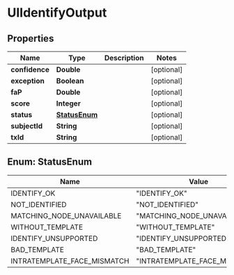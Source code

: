 
# UIIdentifyOutput

## Properties
Name | Type | Description | Notes
------------ | ------------- | ------------- | -------------
**confidence** | **Double** |  |  [optional]
**exception** | **Boolean** |  |  [optional]
**faP** | **Double** |  |  [optional]
**score** | **Integer** |  |  [optional]
**status** | [**StatusEnum**](#StatusEnum) |  |  [optional]
**subjectId** | **String** |  |  [optional]
**txId** | **String** |  |  [optional]


<a name="StatusEnum"></a>
## Enum: StatusEnum
Name | Value
---- | -----
IDENTIFY_OK | &quot;IDENTIFY_OK&quot;
NOT_IDENTIFIED | &quot;NOT_IDENTIFIED&quot;
MATCHING_NODE_UNAVAILABLE | &quot;MATCHING_NODE_UNAVAILABLE&quot;
WITHOUT_TEMPLATE | &quot;WITHOUT_TEMPLATE&quot;
IDENTIFY_UNSUPPORTED | &quot;IDENTIFY_UNSUPPORTED&quot;
BAD_TEMPLATE | &quot;BAD_TEMPLATE&quot;
INTRATEMPLATE_FACE_MISMATCH | &quot;INTRATEMPLATE_FACE_MISMATCH&quot;



